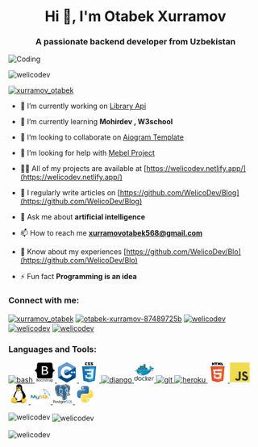 <h1 align="center">Hi 👋, I'm Otabek Xurramov</h1>
<h3 align="center">A passionate backend developer from Uzbekistan</h3>
<img src="https://media3.giphy.com/media/qgQUggAC3Pfv687qPC/giphy.gif" alt="Coding" width="400">

<p align="left"> <img src="https://komarev.com/ghpvc/?username=welicodev&label=Profile%20views&color=0e75b6&style=flat" alt="welicodev" /> </p>

<p align="left"> <a href="https://twitter.com/xurramov_otabek" target="blank"><img src="https://img.shields.io/twitter/follow/xurramov_otabek?logo=twitter&style=for-the-badge" alt="xurramov_otabek" /></a> </p>

- 🔭 I’m currently working on [Library Api](https://github.com/WelicoDev/LIbrary_APi)

- 🌱 I’m currently learning **Mohirdev , W3school**

- 👯 I’m looking to collaborate on [Aiogram Template](https://github.com/WelicoDev/Aiogram-Template)

- 🤝 I’m looking for help with [Mebel Project](https://github.com/WelicoDev/Mebel_Project)

- 👨‍💻 All of my projects are available at [https://welicodev.netlify.app/](https://welicodev.netlify.app/)

- 📝 I regularly write articles on [https://github.com/WelicoDev/Blog](https://github.com/WelicoDev/Blog)

- 💬 Ask me about **artificial intelligence**

- 📫 How to reach me **xurramovotabek568@gmail.com**

- 📄 Know about my experiences [https://github.com/WelicoDev/Blo](https://github.com/WelicoDev/Blo)

- ⚡ Fun fact **Programming is an idea**

<h3 align="left">Connect with me:</h3>
<p align="left">
<a href="https://twitter.com/xurramov_otabek" target="blank"><img align="center" src="https://raw.githubusercontent.com/rahuldkjain/github-profile-readme-generator/master/src/images/icons/Social/twitter.svg" alt="xurramov_otabek" height="30" width="40" /></a>
<a href="https://linkedin.com/in/otabek-xurramov-87489725b" target="blank"><img align="center" src="https://raw.githubusercontent.com/rahuldkjain/github-profile-readme-generator/master/src/images/icons/Social/linked-in-alt.svg" alt="otabek-xurramov-87489725b" height="30" width="40" /></a>
<a href="https://fb.com/welicodev" target="blank"><img align="center" src="https://raw.githubusercontent.com/rahuldkjain/github-profile-readme-generator/master/src/images/icons/Social/facebook.svg" alt="welicodev" height="30" width="40" /></a>
<a href="https://instagram.com/welicodev" target="blank"><img align="center" src="https://raw.githubusercontent.com/rahuldkjain/github-profile-readme-generator/master/src/images/icons/Social/instagram.svg" alt="welicodev" height="30" width="40" /></a>
<a href="https://www.youtube.com/c/welicodev" target="blank"><img align="center" src="https://raw.githubusercontent.com/rahuldkjain/github-profile-readme-generator/master/src/images/icons/Social/youtube.svg" alt="welicodev" height="30" width="40" /></a>
</p>

<h3 align="left">Languages and Tools:</h3>
<p align="left"> <a href="https://www.gnu.org/software/bash/" target="_blank" rel="noreferrer"> <img src="https://www.vectorlogo.zone/logos/gnu_bash/gnu_bash-icon.svg" alt="bash" width="40" height="40"/> </a> <a href="https://getbootstrap.com" target="_blank" rel="noreferrer"> <img src="https://raw.githubusercontent.com/devicons/devicon/master/icons/bootstrap/bootstrap-plain-wordmark.svg" alt="bootstrap" width="40" height="40"/> </a> <a href="https://www.w3schools.com/cpp/" target="_blank" rel="noreferrer"> <img src="https://raw.githubusercontent.com/devicons/devicon/master/icons/cplusplus/cplusplus-original.svg" alt="cplusplus" width="40" height="40"/> </a> <a href="https://www.w3schools.com/css/" target="_blank" rel="noreferrer"> <img src="https://raw.githubusercontent.com/devicons/devicon/master/icons/css3/css3-original-wordmark.svg" alt="css3" width="40" height="40"/> </a> <a href="https://www.djangoproject.com/" target="_blank" rel="noreferrer"> <img src="https://cdn.worldvectorlogo.com/logos/django.svg" alt="django" width="40" height="40"/> </a> <a href="https://www.docker.com/" target="_blank" rel="noreferrer"> <img src="https://raw.githubusercontent.com/devicons/devicon/master/icons/docker/docker-original-wordmark.svg" alt="docker" width="40" height="40"/> </a> <a href="https://git-scm.com/" target="_blank" rel="noreferrer"> <img src="https://www.vectorlogo.zone/logos/git-scm/git-scm-icon.svg" alt="git" width="40" height="40"/> </a> <a href="https://heroku.com" target="_blank" rel="noreferrer"> <img src="https://www.vectorlogo.zone/logos/heroku/heroku-icon.svg" alt="heroku" width="40" height="40"/> </a> <a href="https://www.w3.org/html/" target="_blank" rel="noreferrer"> <img src="https://raw.githubusercontent.com/devicons/devicon/master/icons/html5/html5-original-wordmark.svg" alt="html5" width="40" height="40"/> </a> <a href="https://developer.mozilla.org/en-US/docs/Web/JavaScript" target="_blank" rel="noreferrer"> <img src="https://raw.githubusercontent.com/devicons/devicon/master/icons/javascript/javascript-original.svg" alt="javascript" width="40" height="40"/> </a> <a href="https://www.linux.org/" target="_blank" rel="noreferrer"> <img src="https://raw.githubusercontent.com/devicons/devicon/master/icons/linux/linux-original.svg" alt="linux" width="40" height="40"/> </a> <a href="https://www.mysql.com/" target="_blank" rel="noreferrer"> <img src="https://raw.githubusercontent.com/devicons/devicon/master/icons/mysql/mysql-original-wordmark.svg" alt="mysql" width="40" height="40"/> </a> <a href="https://www.postgresql.org" target="_blank" rel="noreferrer"> <img src="https://raw.githubusercontent.com/devicons/devicon/master/icons/postgresql/postgresql-original-wordmark.svg" alt="postgresql" width="40" height="40"/> </a> <a href="https://www.python.org" target="_blank" rel="noreferrer"> <img src="https://raw.githubusercontent.com/devicons/devicon/master/icons/python/python-original.svg" alt="python" width="40" height="40"/> </a> </p>

<p><img align="left" src="https://github-readme-stats.vercel.app/api/top-langs?username=welicodev&show_icons=true&locale=en&layout=compact" alt="welicodev" /></p>

<p>&nbsp;<img align="center" src="https://github-readme-stats.vercel.app/api?username=welicodev&show_icons=true&locale=en" alt="welicodev" /></p>

<p><img align="center" src="https://github-readme-streak-stats.herokuapp.com/?user=welicodev&" alt="welicodev" /></p>
